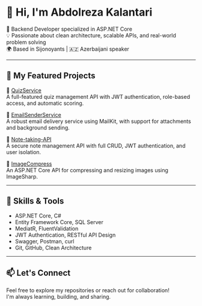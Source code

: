 # 👋 Hi, I'm Abdolreza Kalantari

🎯 Backend Developer specialized in ASP.NET Core  
💡 Passionate about clean architecture, scalable APIs, and real-world problem solving  
🌍 Based in Sijonoyants | 🇦🇿 Azerbaijani speaker

---

## 🚀 My Featured Projects

🔹 [QuizService](https://github.com/AbdolrezaKalantari/QuizService)  
A full-featured quiz management API with JWT authentication, role-based access, and automatic scoring.

🔹 [EmailSenderService](https://github.com/AbdolrezaKalantari/EmailSenderService)  
A robust email delivery service using MailKit, with support for attachments and background sending.

🔹 [Note-taking-API](https://github.com/AbdolrezaKalantari/Note-taking-API)  
A secure note management API with full CRUD, JWT authentication, and user isolation.

🔹 [ImageCompress](https://github.com/AbdolrezaKalantari/ImageCompress)  
An ASP.NET Core API for compressing and resizing images using ImageSharp.

---

## 🧠 Skills & Tools

- ASP.NET Core, C#
- Entity Framework Core, SQL Server
- MediatR, FluentValidation
- JWT Authentication, RESTful API Design
- Swagger, Postman, curl
- Git, GitHub, Clean Architecture

---

## 📫 Let's Connect

Feel free to explore my repositories or reach out for collaboration!  
I'm always learning, building, and sharing.

